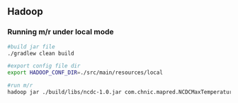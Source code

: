 ## Hadoop

### Running m/r under local mode
```bash
#build jar file
./gradlew clean build

#export config file dir
export HADOOP_CONF_DIR=./src/main/resources/local

#run m/r
hadoop jar ./build/libs/ncdc-1.0.jar com.chnic.mapred.NCDCMaxTemperature ./src/test/resources/1901 ./out
```